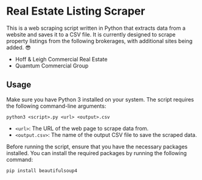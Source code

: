 # Real Estate Listing Scraper

This is a web scraping script written in Python that extracts data from a website and saves it to a CSV file. It is currently designed to scrape property listings from the following brokerages, with additional sites being added. :sunglasses:

- Hoff & Leigh Commercial Real Estate
- Quamtum Commercial Group

## Usage

Make sure you have Python 3 installed on your system. The script requires the following command-line arguments:

`python3 <script>.py <url> <output>.csv`

- `<url>`: The URL of the web page to scrape data from.
- `<output.csv>`: The name of the output CSV file to save the scraped data.

Before running the script, ensure that you have the necessary packages installed. You can install the required packages by running the following command:

`pip install beautifulsoup4`